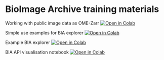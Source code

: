 BioImage Archive training materials
===================================

Working with public image data as OME-Zarr [![Open in Colab](https://colab.research.google.com/assets/colab-badge.svg)](https://colab.research.google.com/github/bioimage-archive/bia-training/blob/main/notebooks/Working-with-public-image-data-as-OME-Zarr.ipynb)

Simple use examples for BIA explorer [![Open in Colab](https://colab.research.google.com/assets/colab-badge.svg)](https://colab.research.google.com/github/bioimage-archive/bia-training/blob/main/notebooks/Simple_example_use_bia_explorer.ipynb)

Example BIA explorer [![Open in Colab](https://colab.research.google.com/assets/colab-badge.svg)](https://colab.research.google.com/github/bioimage-archive/bia-training/blob/main/notebooks/Example_use_bia_explorer.ipynb)

BIA API visualisation notebook [![Open in Colab](https://colab.research.google.com/assets/colab-badge.svg)](https://colab.research.google.com/github/bioimage-archive/bia-training/blob/main/notebooks/BIA-api-visualisation-notebook.ipynb)
